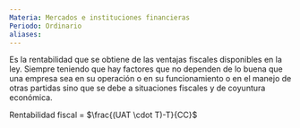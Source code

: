 ```yaml
---
Materia: Mercados e instituciones financieras
Periodo: Ordinario
aliases:
---
```

Es la rentabilidad que se obtiene de las ventajas fiscales disponibles en la ley. Siempre teniendo que hay factores que no dependen de lo buena que una empresa sea en su operación o en su funcionamiento o en el manejo de otras partidas sino que se debe a situaciones fiscales y de coyuntura económica. 

Rentabilidad fiscal = $\frac{(UAT \cdot T)-T}{CC}$
